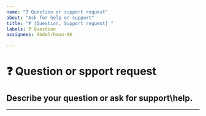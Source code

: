 ```yaml
---
name: "❓ Question or support request"
about: "Ask for help or support"
title: "❓ [Question, Support request] "
labels: ❓ Question
assignees: Abdelrhman-AK

---
```


# **❓ Question or spport request**

## **Describe your question or ask for support\help.**

---
